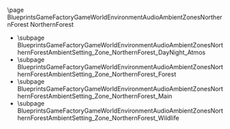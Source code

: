 \page BlueprintsGameFactoryGameWorldEnvironmentAudioAmbientZonesNorthernForest NorthernForest
- \subpage BlueprintsGameFactoryGameWorldEnvironmentAudioAmbientZonesNorthernForestAmbientSetting_Zone_NorthernForest_DayNight_Atmos
- \subpage BlueprintsGameFactoryGameWorldEnvironmentAudioAmbientZonesNorthernForestAmbientSetting_Zone_NorthernForest_Forest
- \subpage BlueprintsGameFactoryGameWorldEnvironmentAudioAmbientZonesNorthernForestAmbientSetting_Zone_NorthernForest_Main
- \subpage BlueprintsGameFactoryGameWorldEnvironmentAudioAmbientZonesNorthernForestAmbientSetting_Zone_NorthernForest_Wildlife
